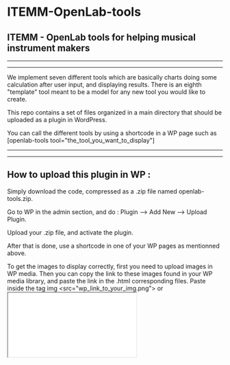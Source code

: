 # ITEMM-OpenLab-tools

## ITEMM - OpenLab tools for helping musical instrument makers

***
***

We implement seven different tools which are basically charts doing some calculation after user input, and displaying results.
There is an eighth "template" tool meant to be a model for any new tool you would like to create.

This repo contains a set of files organized in a main directory that should be uploaded as a plugin in WordPress. 

You can call the different tools by using a shortcode in a WP page such as [openlab-tools tool="the_tool_you_want_to_display"]

***
***

## How to upload this plugin in WP :
Simply download the code, compressed as a .zip file named openlab-tools.zip.

Go to WP in the admin section, and do : Plugin --> Add New --> Upload Plugin. 

Upload your .zip file, and activate the plugin.

After that is done, use a shortcode in one of your WP pages as mentionned above.

To get the images to display correctly, first you need to upload images in WP media. Then you can copy the link to these images found in your WP media library, and paste the link in the .html corresponding files. Paste inside the tag img \<src="wp_link_to_your_img.png"> or <iframe src ="wp_link_to_your_img.pdf">  

You're done.

***
***

## How the plugin works with its files : 
- The entry point is the file openlab-tools.php which calls the load_tool() function in file /includes/load_tool.php
- load_tool() will take care of loading the proper files to get the tool displayed, styled with CSS, and scripted with Javascript ! If you want to add a new tool, check the "template" part in this function and adapt it to your new tool.
- Javascript : we have a central olt_class.js script that is common to all tools, it contains the main functionnalities for interaction. And one other .js specific file per tool : here you can find the specific fields (corresponding to the /includes/.html tool file) for input/output and calculations.
- Style : a main olt_style common to every tool, you can here change the style for all tools. And if you need some specific tweaking, please use the specific .css files. 


